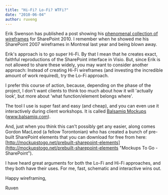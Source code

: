 ```yaml
---
title: "Hi-Fi? Lo-Fi? WTFi?"
date: "2010-06-04"
author: ruveng
---
```


Erik Swenson has published a post showing his [phenomenal collection of wireframes](http://erikswenson.blogspot.com/2010/06/sharepoint-2010-ia-wireframe-toolkit.html "Erik Swenson's Blog") for SharePoint 2010. I remember when he showed me his SharePoint 2007 wireframes in Montreal last year and being blown away.

Erik's approach is to go super Hi-Fi. By that I mean that he creates exact, faithful reproductions of the SharePoint interface in Visio. But, since Erik is not allowed to share these widely, you may want to consider another approach: Instead of creating Hi-Fi wireframes (and investing the incredible amount of work required), try the Lo-Fi approach.

I prefer this course of action, because, depending on the phase of the project, I don't want clients to think too much about how it will 'actually look', but more about 'what function/element belongs where'.

The tool I use is super fast and easy (and cheap), and you can even use it interactively during client workshops. It is called [Balsamiq Mockups](http://balsamiq.com/ "Balsamiq Mockups") (www.balsamiq.com).

And, just when you think this can't possibly get any easier, along comes Gordon MacLeod (a fellow Torontonian) who has created a bunch of pre-built SharePoint elements that you can download for free from here: [http://mockupstogo.net/prebuilt-sharepoint-elements](http://mockupstogo.net/prebuilt-sharepoint-elements "Mockups To Go - SharePoint").

I have heard great arguments for both the Lo-Fi and Hi-Fi approaches, and they both have their uses. For me, fast, schematic and interactive wins out.

Happy wireframing,

Ruven
